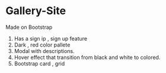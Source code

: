 # Gallery-Site
Made on Bootstrap

1. Has a sign ip , sign up feature
2. Dark , red color pallete 
3. Modal with descriptions. 
4. Hover effect that transition from black and white to colored. 
5. Bootstrap card , grid 
